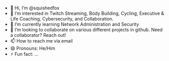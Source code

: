 - 👋 Hi, I’m @squishedfox
- 👀 I’m interested in Twitch Streaming, Body Building, Cycling, Executive & Life Coaching, Cybersecurity, and Collaboration. 
- 🌱 I’m currently learning Network Administration and Security
- 💞️ I’m looking to collaborate on various different projects in github. Need a collaborator? Reach out!
- 📫 How to reach me via email
- 😄 Pronouns: He/Him
- ⚡ Fun fact: ...

<!---
squishedfox/squishedfox is a ✨ special ✨ repository because its `README.md` (this file) appears on your GitHub profile.
You can click the Preview link to take a look at your changes.
--->
